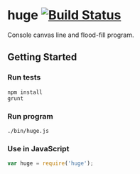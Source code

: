 # huge [![Build Status](https://travis-ci.org/davidosomething/huge.png?branch=master)](https://travis-ci.org/davidosomething/huge)
Console canvas line and flood-fill program.

## Getting Started

### Run tests
```
npm install
grunt
```

### Run program
```
./bin/huge.js
```

### Use in JavaScript
```javascript
var huge = require('huge');
```
